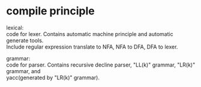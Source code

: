 # compile principle

lexical: </br>
code for lexer. Contains automatic machine principle and automatic generate tools.</br>
Include regular expression translate to NFA, NFA to DFA, DFA to lexer.

grammar: </br>
code for parser. Contains recursive decline parser, "LL(k)" grammar, "LR(k)" grammar, and</br>
yacc(generated by "LR(k)" grammar).
